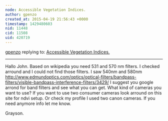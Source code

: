 ```yaml
---
node: Accessible Vegetation Indices.
author: gpenzo
created_at: 2015-04-19 21:56:43 +0000
timestamp: 1429480603
nid: 11448
cid: 11508
uid: 420719
---
```




[gpenzo](../profile/gpenzo) replying to: [Accessible Vegetation Indices.](../notes/gpenzo/12-11-2014/accessible-vegetation-indices)

----
Hallo John.
Based on wikipedia you need 531 and 570 nm filters.
I checked arround and I could not find those filters. I saw 540nm and 580nm 
http://www.edmundoptics.com/optics/optical-filters/bandpass-filters/visible-bandpass-interference-filters/3429/
I suggest you google arrond for band filters and see what you can get.
What kind of cameras you want to use? If you want to use two consumer cameras look arround on this site for ndvi setup. Or check my profile I used two canon cameras.
If you need anymore info let me know.

Grayson.